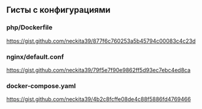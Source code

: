 ## Гисты с конфигурациями
### php/Dockerfile
https://gist.github.com/neckita39/877f6c760253a5b45794c00083c4c23d
### nginx/default.conf
https://gist.github.com/neckita39/79f5e7f90e9862ff5d93ec7ebc4ed8ca
### docker-compose.yaml
https://gist.github.com/neckita39/4b2c8fcffe08de4c88f5886fd4769466
